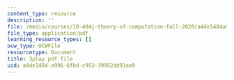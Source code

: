 ```yaml
---
content_type: resource
description: ''
file: /media/courses/18-404j-theory-of-computation-fall-2020/a4de1484a9966fbdc95339952dd91aa9_eEXSv0jChO4.pdf
file_type: application/pdf
learning_resource_types: []
ocw_type: OCWFile
resourcetype: Document
title: 3play pdf file
uid: a4de1484-a996-6fbd-c953-39952dd91aa9
---
```


